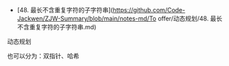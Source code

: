 - [48. 最长不含重复字符的子字符串](https://github.com/Code-Jackwen/ZJW-Summary/blob/main/notes-md/To offer/动态规划/48. 最长不含重复字符的子字符串.md)



动态规划





也可以分为：双指针、哈希